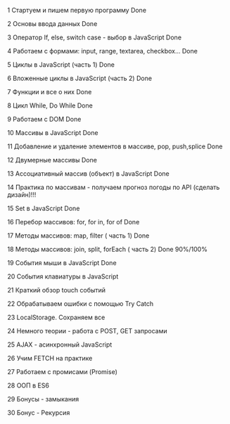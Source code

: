 1 Стартуем и пишем первую программу Done

2 Основы ввода данных Done

3 Оператор If, else, switch case - выбор в JavaScript Done

4 Работаем с формами: input, range, textarea, checkbox... Done

5 Циклы в JavaScript (часть 1) Done

6 Вложенные циклы в JavaScript (часть 2) Done

7 Функции и все о них Done

8 Цикл While, Do While Done

9 Работаем с DOM Done

10 Массивы в JavaScript Done

11 Добавление и удаление элементов в массиве, pop, push,splice Done

12 Двумерные массивы Done

13 Ассоциативный массив (объект) в JavaScript Done

14 Практика по массивам - получаем прогноз погоды по API (сделать дизайн)!!!

15 Set в JavaScript Done

16 Перебор массивов: for, for in, for of Done

17 Методы массивов: map, filter ( часть 1) Done

18 Методы массивов: join, split, forEach ( часть 2) Done 90%/100%

19 События мыши в JavaScript Done

20 События клавиатуры в JavaScript

21 Краткий обзор touch событий

22 Обрабатываем ошибки с помощью Try Catch

23 LocalStorage. Сохраняем все

24 Немного теории - работа с POST, GET запросами

25 AJAX - асинхронный JavaScript

26 Учим FETCH на практике

27 Работаем с промисами (Promise)

28 ООП в ES6

29 Бонусы - замыкания

30 Бонус - Рекурсия
 